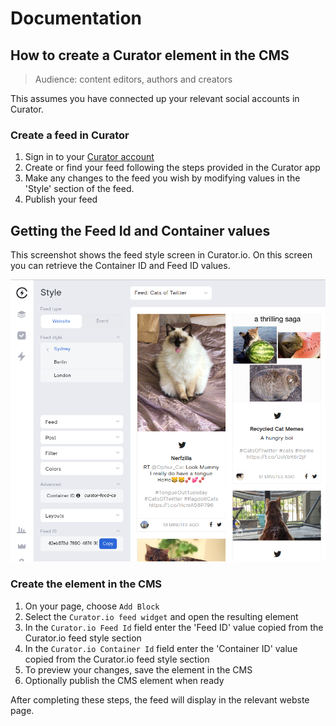 # Documentation

## How to create a Curator element in the CMS

> Audience: content editors, authors and creators

This assumes you have connected up your relevant social accounts in Curator.

### Create a feed in Curator

1. Sign in to your [Curator account](https://curator.io)
1. Create or find your feed following the steps provided in the Curator app
1. Make any changes to the feed you wish by modifying values in the 'Style' section of the feed.
1. Publish your feed

## Getting the Feed Id and Container values

This screenshot shows the feed style screen in Curator.io. On this screen you can retrieve the Container ID and Feed ID values.

<img src="../img/example.png">

### Create the element in the CMS

1. On your page, choose `Add Block`
1. Select the `Curator.io feed widget` and open the resulting element
1. In the `Curator.io Feed Id` field enter the 'Feed ID' value copied from the Curator.io feed style section
1. In the `Curator.io Container Id` field enter the 'Container ID' value copied from the Curator.io feed style section
1. To preview your changes, save the element in the CMS
1. Optionally publish the CMS element when ready

After completing these steps, the feed will display in the relevant webste page.
